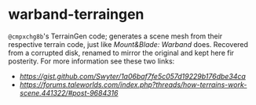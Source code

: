 # warband-terraingen

`@cmpxchg8b`'s TerrainGen code; generates a scene mesh from their respective terrain code, just like _Mount&Blade: Warband_ does.
Recovered from a corrupted disk, renamed to mirror the original and kept here fir posterity. For more information see these two links:

* _https://gist.github.com/Swyter/1a06baf7fe5c057d19229b176dbe34ca_
* _https://forums.taleworlds.com/index.php?threads/how-terrains-work-scene.441322/#post-9684316_
